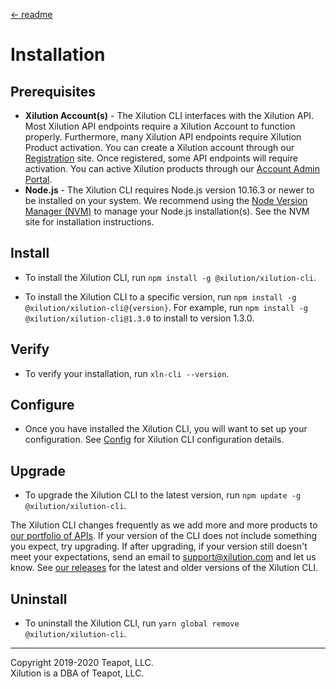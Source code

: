 [<- readme](../README.md)

# Installation

## Prerequisites

* **Xilution Account(s)** - 
The Xilution CLI interfaces with the Xilution API.
Most Xilution API endpoints require a Xilution Account to function properly.
Furthermore, many Xilution API endpoints require Xilution Product activation.
You can create a Xilution account through our [Registration](https://prod.register.xilution.com) site.
Once registered, some API endpoints will require activation.
You can active Xilution products through our [Account Admin Portal](https://prod.portal.xilution.com).
* **Node.js** -
The Xilution CLI requires Node.js version 10.16.3 or newer to be installed on your system. 
We recommend using the [Node Version Manager (NVM)](https://github.com/nvm-sh/nvm) to manage your Node.js installation(s).
See the NVM site for installation instructions.

## Install

* To install the Xilution CLI, run `npm install -g @xilution/xilution-cli`.

* To install the Xilution CLI to a specific version, run `npm install -g @xilution/xilution-cli@{version}`.
For example, run `npm install -g @xilution/xilution-cli@1.3.0` to install to version 1.3.0.

## Verify

* To verify your installation, run `xln-cli --version`.

## Configure

* Once you have installed the Xilution CLI, you will want to set up your configuration.
See [Config](./config.md) for Xilution CLI configuration details.

## Upgrade

* To upgrade the Xilution CLI to the latest version, run `npm update -g @xilution/xilution-cli`.

The Xilution CLI changes frequently as we add more and more products to [our portfolio of APIs](https://products.xilution.com).
If your version of the CLI does not include something you expect, try upgrading.
If after upgrading, if your version still doesn't meet your expectations, send an email to [support@xilution.com](mailto:support@xilution.com) and let us know.
See [our releases](https://github.com/xilution/xilution-cli/releases) for the latest and older versions of the Xilution CLI.

## Uninstall

* To uninstall the Xilution CLI, run `yarn global remove @xilution/xilution-cli`.

---
Copyright 2019-2020 Teapot, LLC.  
Xilution is a DBA of Teapot, LLC.
